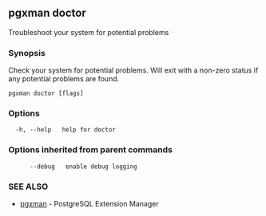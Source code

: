 ## pgxman doctor

Troubleshoot your system for potential problems

### Synopsis

Check your system for potential problems. Will exit with a non-zero status if any potential problems are found.

```
pgxman doctor [flags]
```

### Options

```
  -h, --help   help for doctor
```

### Options inherited from parent commands

```
      --debug   enable debug logging
```

### SEE ALSO

* [pgxman](pgxman.md)	 - PostgreSQL Extension Manager

